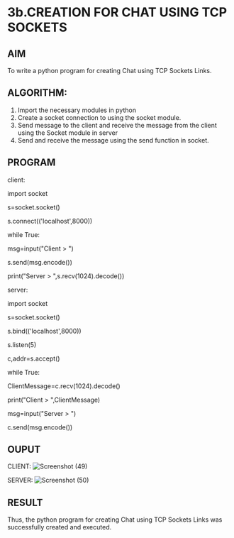 # 3b.CREATION FOR CHAT USING TCP SOCKETS
## AIM
To write a python program for creating Chat using TCP Sockets Links.
## ALGORITHM:
1. Import the necessary modules in python
2. Create a socket connection to using the socket module.
3. Send message to the client and receive the message from the client using the Socket module in
 server
4. Send and receive the message using the send function in socket.
## PROGRAM
 client:
 
 import socket 
 
s=socket.socket() 

s.connect(('localhost',8000)) 

while True:

msg=input("Client > ") 

s.send(msg.encode()) 

print("Server > ",s.recv(1024).decode())

 server:
 
 import socket 
 
s=socket.socket() 

s.bind(('localhost',8000)) 

s.listen(5) 

c,addr=s.accept()

while True: 

ClientMessage=c.recv(1024).decode()

print("Client > ",ClientMessage)

msg=input("Server > ") 

c.send(msg.encode())
 
## OUPUT
CLIENT:
![Screenshot (49)](https://github.com/user-attachments/assets/af336990-a249-4eb7-8f63-803632634fc0)

SERVER:
![Screenshot (50)](https://github.com/user-attachments/assets/8ccefd51-de57-4ee9-a006-f93aebbc51f9)



## RESULT
Thus, the python program for creating Chat using TCP Sockets Links was successfully 
created and executed.
